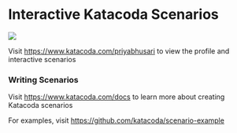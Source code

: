 # Interactive Katacoda Scenarios

[![](http://shields.katacoda.com/katacoda/priyabhusari/count.svg)](https://www.katacoda.com/priyabhusari "Get your profile on Katacoda.com")

Visit https://www.katacoda.com/priyabhusari to view the profile and interactive scenarios

### Writing Scenarios
Visit https://www.katacoda.com/docs to learn more about creating Katacoda scenarios

For examples, visit https://github.com/katacoda/scenario-example
